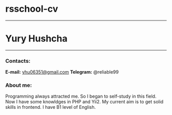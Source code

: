 # rsschool-cv
---
# Yury Hushcha
---
### Contacts:
**E-mail:** yhu06351@gmail.com
**Telegram:** @reliable99

### About me:
Programming always attracted me. So I began to self-study in this field. Now I have some knowldges in PHP and Yii2. My current aim is to get solid skills in frontend. 
I have B1 level of English.